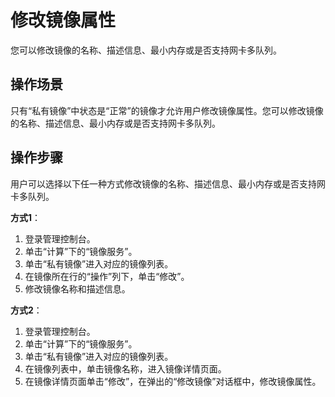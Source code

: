 # 修改镜像属性<a name="ZH-CN_TOPIC_0030713199"></a>

您可以修改镜像的名称、描述信息、最小内存或是否支持网卡多队列。

## 操作场景<a name="section995317518571"></a>

只有“私有镜像”中状态是“正常”的镜像才允许用户修改镜像属性。您可以修改镜像的名称、描述信息、最小内存或是否支持网卡多队列。

## 操作步骤<a name="zh-cn_topic_0029124501_section3809703103253"></a>

用户可以选择以下任一种方式修改镜像的名称、描述信息、最小内存或是否支持网卡多队列。

**方式1**：

1.  登录管理控制台。
2.  单击“计算”下的“镜像服务”。
3.  单击“私有镜像”进入对应的镜像列表。
4.  在镜像所在行的“操作”列下，单击“修改”。
5.  修改镜像名称和描述信息。

**方式2**：

1.  登录管理控制台。
2.  单击“计算”下的“镜像服务”。
3.  单击“私有镜像”进入对应的镜像列表。
4.  在镜像列表中，单击镜像名称，进入镜像详情页面。
5.  在镜像详情页面单击“修改”，在弹出的“修改镜像”对话框中，修改镜像属性。

